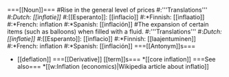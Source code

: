 ===[[Noun]]===
#Rise in the general level of prices
#:'''Translations'''
#:*Dutch: [[inflatie]]
#:*[[Esperanto]]: [[inflacio]]
#:*Finnish: [[inflaatio]]
#:*French: inflation
#:*Spanish: [[inflación]]
#The expansion of certain items (such as balloons) when filled with a fluid.
#:'''Translations'''
#:*Dutch: [[inflatie]]
#:*[[Esperanto]]: [[inflacio]]
#:*Finnish: [[laajentuminen]]
#:*French: inflation
#:*Spanish: [[inflación]]
===[[Antonym]]s===
* [[deflation]]
===[[Derivative]] [[term]]s===
*[[core inflation]]
===See also===
*[[w:Inflation (economics)|Wikipedia article about inflatio]]